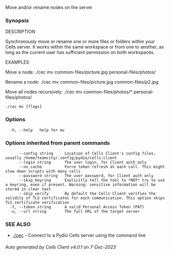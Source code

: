 Move and/or rename nodes on the server

### Synopsis


DESCRIPTION
	
  Synchronously move or rename one or more files or folders within your Cells server.
  It works within the same workspace or from one to another, as long as
  the current user has sufficient permission on both workspaces.

EXAMPLES

  Move a node:
  ./cec mv common-files/picture.jpg personal-files/photos/

  Rename a node:
  ./cec mv common-files/picture.jpg common-files/p2.jpg

  Move all nodes recursively:
  ./cec mv common-files/photos/* personal-files/photos/


```
./cec mv [flags]
```

### Options

```
  -h, --help   help for mv
```

### Options inherited from parent commands

```
      --config string     Location of Cells Client's config files, usually /home/teamcity/.config/pydio/cells-client
      --login string      The user login, for Client auth only
      --no_cache          Force token refresh at each call. This might slow down scripts with many calls
      --password string   The user password, for Client auth only
      --skip_keyring      Explicitly tell the tool to *NOT* try to use a keyring, even if present. Warning: sensitive information will be stored in clear text
      --skip_verify       By default the Cells Client verifies the validity of TLS certificates for each communication. This option skips TLS certificate verification
  -t, --token string      A valid Personal Access Token (PAT)
  -u, --url string        The full URL of the target server
```

### SEE ALSO

* [./cec](./cec)	 - Connect to a Pydio Cells server using the command line

###### Auto generated by Cells Client v4.0.1 on 7-Dec-2023
